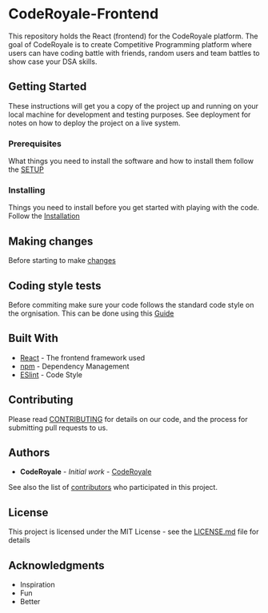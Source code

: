 # CodeRoyale-Frontend

This repository holds the React (frontend) for the CodeRoyale platform. The goal of CodeRoyale is to create Competitive Programming platform where users can have coding battle with friends, random users and team battles to show case your DSA skills.

## Getting Started

These instructions will get you a copy of the project up and running on your local machine for development and testing purposes. See deployment for notes on how to deploy the project on a live system.

### Prerequisites

What things you need to install the software and how to install them follow the [SETUP](https://github.com/CodeRoyale/codeRoyale-frontend/blob/develop/SETUP.md#prerequisites)

### Installing

Things you need to install before you get started with playing with the code.
Follow the [Installation](https://github.com/CodeRoyale/codeRoyale-frontend/blob/develop/SETUP.md#installation-and-usage)

## Making changes

Before starting to make [changes](https://github.com/CodeRoyale/codeRoyale-frontend/blob/develop/SETUP.md#before-starting-to-make-changes)

## Coding style tests

Before commiting make sure your code follows the standard code style on the orgnisation. This can be done using this [Guide](https://github.com/CodeRoyale/codeRoyale-api/blob/develop/SETUP.md#before-commiting--pushing-to-repo)

## Built With

- [React](https://reactjs.org/) - The frontend framework used
- [npm](https://www.npmjs.com/get-npm) - Dependency Management
- [ESlint](https://eslint.org/docs/user-guide/configuring) - Code Style

## Contributing

Please read [CONTRIBUTING](https://github.com/CodeRoyale/codeRoyale-frontend/blob/develop/CONTRIBUTING.md) for details on our code, and the process for submitting pull requests to us.

## Authors

- **CodeRoyale** - _Initial work_ - [CodeRoyale](https://github.com/CodeRoyale)

See also the list of [contributors](https://github.com/orgs/CodeRoyale/people) who participated in this project.

## License

This project is licensed under the MIT License - see the [LICENSE.md](LICENSE.md) file for details

## Acknowledgments

- Inspiration
- Fun
- Better
